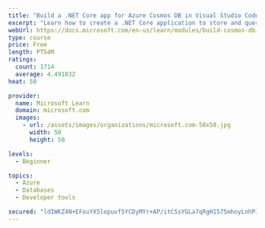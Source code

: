 ```yaml
---
title: "Build a .NET Core app for Azure Cosmos DB in Visual Studio Code"
excerpt: "Learn how to create a .NET Core application to store and query data in Azure Cosmos DB by using Visual Studio Code."
webUrl: https://docs.microsoft.com/en-us/learn/modules/build-cosmos-db-app-with-vscode/
type: course
price: Free
length: PT54M
ratings:
  count: 1714
  average: 4.491832
heat: 50

provider:
  name: Microsoft Learn
  domain: microsoft.com
  images:
    - url: /assets/images/organizations/microsoft.com-50x50.jpg
      width: 50
      height: 50

levels:
  - Beginner

topics:
  - Azure
  - Databases
  - Developer tools

secured: "ldIWKZ4N+EFouYX5lopuvf5YCDyMYr+AP/itCSsYGLa7qRgH1575mhoyLnhPJARyHkROAUX0FcHXEyvcOC7LyONpxXE8uPy6KCdjdiBd7UZZzqltMUIDcWu0NzZxhccf0/oredezxcSA+7ioaT0XpykIfA0RVDEZTp1XK8ZNcL2sL7lTXOR+mYvDJuXlgQ+rXjRY6pLmlAw2apg30eKW3O9sL0bnodhMX0ZkHB3Be5Afn/nFWaJeaiVjs5ZsQH7d4A8cbDqabYj6cfGvxbuIYcxISlS2lAAUVV+iL0m2XciBdbvGD8pCudPCYM1Qe22motea18aj/EK9YHV3RoE8h1ys8uhlKy7cgdd41MgYT9ow7KlSj3phSmYBDOOD7OrvX5x3NC2qtXqZAi5DU1+YWbbFn5FcIpLZ4NbRVRKdNN8=;eesAEqn96qKGb81WcE7lHQ=="
---
```


